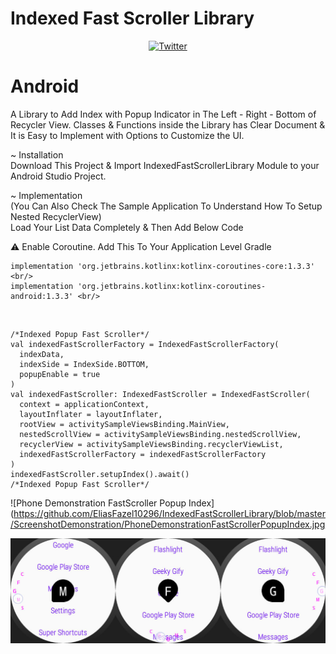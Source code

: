 # Indexed Fast Scroller Library
<p align="center">
<a href="https://twitter.com/EliasFazel10296" rel="follow"><img src="https://img.shields.io/badge/Twitter-@EliasFazel10296-blue.svg?style=social&logo=twitter" alt="Twitter" data-canonical-src="https://img.shields.io/badge/Twitter-@EliasFazel10296-blue.svg?style=flat" style="max-width:100%;"></a>
</p>

# Android <br/>
A Library to Add Index with Popup Indicator in The Left - Right - Bottom of Recycler View.
Classes & Functions inside the Library has Clear Document & It is Easy to Implement with Options to Customize the UI.

~ Installation <br/>
Download This Project & Import IndexedFastScrollerLibrary Module to your Android Studio Project.

~ Implementation <br/>
(You Can Also Check The Sample Application To Understand How To Setup Nested RecyclerView) <br/>
Load Your List Data Completely & Then Add Below Code <br/>

⚠ Enable Coroutine. Add This To Your Application Level Gradle <br/>
```
implementation 'org.jetbrains.kotlinx:kotlinx-coroutines-core:1.3.3' <br/>
implementation 'org.jetbrains.kotlinx:kotlinx-coroutines-android:1.3.3' <br/>
```

<br/>

```
/*Indexed Popup Fast Scroller*/
val indexedFastScrollerFactory = IndexedFastScrollerFactory(
  indexData, 
  indexSide = IndexSide.BOTTOM, 
  popupEnable = true 
)
val indexedFastScroller: IndexedFastScroller = IndexedFastScroller( 
  context = applicationContext, 
  layoutInflater = layoutInflater, 
  rootView = activitySampleViewsBinding.MainView, 
  nestedScrollView = activitySampleViewsBinding.nestedScrollView, 
  recyclerView = activitySampleViewsBinding.recyclerViewList, 
  indexedFastScrollerFactory = indexedFastScrollerFactory 
) 
indexedFastScroller.setupIndex().await() 
/*Indexed Popup Fast Scroller*/ 
```

![Phone Demonstration FastScroller Popup Index](https://github.com/EliasFazel10296/IndexedFastScrollerLibrary/blob/master/ScreenshotDemonstration/PhoneDemonstrationFastScrollerPopupIndex.jpg

![Watch Demonstration FastScroller Popup Index](https://github.com/EliasFazel10296/IndexedFastScrollerLibrary/blob/master/ScreenshotDemonstration/WatchDemonstrationFastScrollerPopupIndex.jpg)
